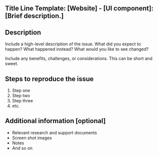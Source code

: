<!-- Please feel free to remove whatever sections/lines in this aren't relevant. -->

## Title Line Template: [Website] - [UI component]: [Brief description.]
<!-- Use the title line as the title of your pull request, then delete these lines. 

Website: Issues that impact standards.usa.gov look, feel or functionality.
UI component: Issues that impact the look, feel or functionality of the standards themselves.

-->

## Description

Include a high-level description of the issue. What did you expect to happen? What happened instead? What would you like to see changed?

Include any benefits, challenges, or considerations. This can be short and sweet.

## Steps to reproduce the issue

1. Step one
2. Step two
3. Step three
4. etc.

## Additional information [optional]

* Relevant research and support documents
* Screen shot images
* Notes
* And so on
